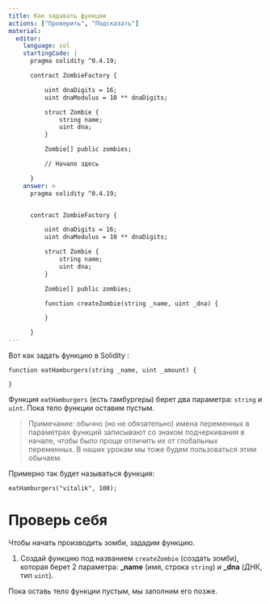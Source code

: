 ```yaml
---
title: Как задавать функции
actions: ["Проверить", "Подсказать"]
material:
  editor:
    language: sol
    startingCode: |
      pragma solidity ^0.4.19;

      contract ZombieFactory {

          uint dnaDigits = 16;
          uint dnaModulus = 10 ** dnaDigits;

          struct Zombie {
              string name;
              uint dna;
          }

          Zombie[] public zombies;

          // Начало здесь

      }
    answer: >
      pragma solidity ^0.4.19;


      contract ZombieFactory {

          uint dnaDigits = 16;
          uint dnaModulus = 10 ** dnaDigits;

          struct Zombie {
              string name;
              uint dna;
          }

          Zombie[] public zombies;

          function createZombie(string _name, uint _dna) {

          }

      }
---
```


Вот как задать функцию в Solidity :

```
function eatHamburgers(string _name, uint _amount) {

}
```

Функция `eatHamburgers` (есть гамбургеры) берет два параметра: `string` и
`uint`. Пока тело функции оставим пустым.

> Примечание: обычно (но не обязательно) имена переменных в параметрах функций
> записывают со знаком подчеркивания в начале, чтобы было проще отличить их от
> глобальных переменных. В наших урокам мы тоже будем пользоваться этим обычаем.

Примерно так будет называться функция:

```
eatHamburgers("vitalik", 100);
```

# Проверь себя

Чтобы начать производить зомби, зададим функцию.

1. Создай функцию под названием `createZombie` (создать зомби), которая берет 2
   параметра: **\_name** (имя, строка `string`) и **\_dna** (ДНК, тип `uint`).

Пока оставь тело функции пустым, мы заполним его позже.

